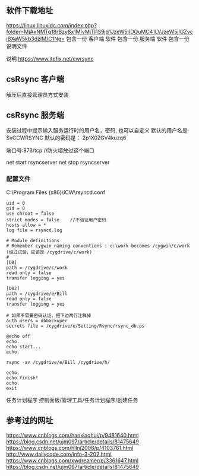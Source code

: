 

## 


## 软件下载地址
https://linux.linuxidc.com/index.php?folder=MjAxNMTq18rBzy8x1MIvMjTI1S9jd1JzeW5jIDQuMC41LVJzeW5jIGZvciBXaW5kb3dzIM/C1Ng=
包含一份 客户端 软件
包含一份 服务端 软件
包含一份 说明文件


说明
https://www.itefix.net/cwrsync


## csRsync 客户端
解压后直接管理员方式安装


## csRsync 服务端
安装过程中提示输入服务运行时的用户名，密码, 也可以自定义
默认的用户名是: SvCCWRSYNC
默认的密码是：  2p1X0ZGV4kuzq6


端口号:873/tcp   //防火墙放过这个端口

net start rsyncserver
net stop rsyncserver

### 配置文件
C:\Program Files (x86)\ICW\rsyncd.conf

```
uid = 0
gid = 0
use chroot = false
strict modes = false    //不验证用户密码
hosts allow = *
log file = rsyncd.log

# Module definitions
# Remember cygwin naming conventions : c:\work becomes /cygwin/c/work (经过试验，应该是 /cygdrive/c/work)
#
[DB]
path = /cygdrive/c/work
read only = false
transfer logging = yes

[DB2]
path = /cygdrive/e/Bill
read only = false
transfer logging = yes

# 如果不需要密码认证，把下边两行注释掉
auth users = dbbackuper
secrets file = /cygdrive/e/Setting/Rsync/rsync_db.ps
```


```
@echo off
echo.
echo start...
echo.

rsync -av /cygdrive/e/Bill /cygdrive/h/

echo.
echo finish!
echo.
exit
```

任务计划程序
    控制面板/管理工具/任务计划程序/创建任务


## 参考过的网址
https://www.cnblogs.com/hanxiaohui/p/9481640.html
https://blog.csdn.net/ujm097/article/details/81475649
https://www.cnblogs.com/hllnj2008/p/4103761.html
http://www.daliycode.com/info-3-202.html
https://www.cnblogs.com/xwdreamer/p/3361647.html
https://blog.csdn.net/ujm097/article/details/81475649


